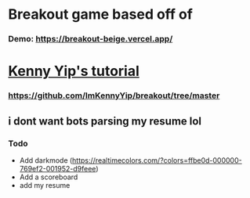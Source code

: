 # Breakout game based off of 
### Demo: https://breakout-beige.vercel.app/

# [Kenny Yip's tutorial](https://www.youtube.com/watch?v=EmhkLLWAZ8E)
### https://github.com/ImKennyYip/breakout/tree/master

## i dont want bots parsing my resume lol

### Todo
- Add darkmode (https://realtimecolors.com/?colors=ffbe0d-000000-769ef2-001952-d9feee)
- Add a scoreboard
- add my resume
